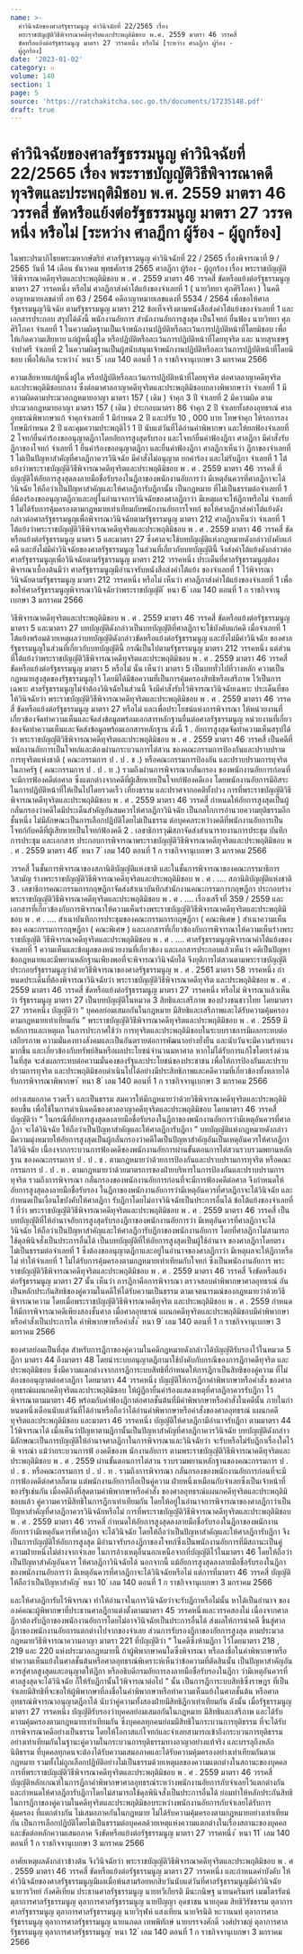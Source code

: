 ```yaml
---
name: >-
  คำวินิจฉัยของศาลรัฐธรรมนูญ คำวินิจฉัยที่ 22/2565 เรื่อง
  พระราชบัญญัติวิธีพิจารณาคดีทุจริตและประพฤติมิชอบ พ.ศ. 2559 มาตรา 46 วรรคสี่
  ขัดหรือแย้งต่อรัฐธรรมนูญ มาตรา 27 วรรคหนึ่ง หรือไม่ [ระหว่าง ศาลฎีกา ผู้ร้อง -
  ผู้ถูกร้อง]
date: '2023-01-02'
category: ก
volume: 140
section: 1
page: 5
source: 'https://ratchakitcha.soc.go.th/documents/17235148.pdf'
draft: true
---
```


# คำวินิจฉัยของศาลรัฐธรรมนูญ คำวินิจฉัยที่ 22/2565 เรื่อง พระราชบัญญัติวิธีพิจารณาคดีทุจริตและประพฤติมิชอบ พ.ศ. 2559 มาตรา 46 วรรคสี่ ขัดหรือแย้งต่อรัฐธรรมนูญ มาตรา 27 วรรคหนึ่ง หรือไม่ [ระหว่าง ศาลฎีกา ผู้ร้อง - ผู้ถูกร้อง]

ในพระปรมาภิไธยพระมหากษัตริย์ ศาลรัฐธรรมนูญ คําวินิจฉัยที่ 22 / 2565 เรื่องพิจารณาที่ 9 / 2565 วันที่ 14 เดือน ธันวาคม พุทธศักราช 2565 ศาลฎีกา ผู้ร้อง - ผู้ถูกร้อง เรื่อง พระราชบัญญัติวิธีพิจารณาคดีทุจริตและประพฤติมิชอบ พ . ศ . 2559 มาตรา 46 วรรคสี่ ขัดหรือแย้งต่อรัฐธรรมนูญ มาตรา 27 วรรคหนึ่ง หรือไม่ ศาลฎีกาส่งคําโต้แย้งของจําเลยที่ 1 ( นายวิทยา ศุภศิริโภคา ) ในคดีอาญาหมายเลขดําที่ อท 63 / 2564 คดีอาญาหมายเลขแดงที่ 5534 / 2564 เพื่อขอให้ศาลรัฐธรรมนูญวินิจฉัย ตามรัฐธรรมนูญ มาตรา 212 ข้อเท็จจริงตามหนังสือส่งคําโต้แย้งของจําเลยที่ 1 และเอกสารประกอบ สรุปได้ดังนี้ พนักงานอัยการ สํานักงานอัยการสูงสุด เป็นโจทก์ ยื่นฟ้อง นายวิทยา ศุภศิริโภคา จําเลยที่ 1 ในความผิดฐานเป็นเจ้าพนักงานปฏิบัติหรือละเว้นการปฏิบัติหน้าที่โดยมิชอบ เพื่อให้เกิดความเสียหาย แก่ผู้หนึ่งผู้ใด หรือปฏิบัติหรือละเว้นการปฏิบัติหน้าที่โดยทุจริต และ นายสุรเชษฐ จําปาศรี จําเลยที่ 2 ในความผิดฐานเป็นผู้สนับสนุนเจ้าพนักงานปฏิบัติหรือละเว้นการปฏิบัติหน้าที่โดยมิชอบ เพื่อให้เกิด ระหว่าง ้ หนา 5 ่ เลม 140 ตอนที่ 1 ก ราชกิจจานุเบกษา 3 มกราคม 2566

ความเสียหายแก่ผู้หนึ่งผู้ใด หรือปฏิบัติหรือละเว้นการปฏิบัติหน้าที่โดยทุจริต ต่อศาลอาญาคดีทุจริต และประพฤติมิชอบกลาง ซึ่งต่อมาศาลอาญาคดีทุจริตและประพฤติมิชอบกลางพิพากษาว่า จําเลยที่ 1 มีความผิดตามประมวลกฎหมายอาญา มาตรา 157 ( เดิม ) จําคุก 3 ปี จําเลยที่ 2 มีความผิด ตามประมวลกฎหมายอาญา มาตรา 157 ( เดิม ) ประกอบมาตรา 86 จําคุก 2 ปี จําเลยทั้งสองอุทธรณ์ ศาลอุทธรณ์พิพากษาแก้ จําคุกจําเลยที่ 1 มีกําหนด 2 ปี และปรับ 10 , 000 บาท โทษจําคุก ให้รอการลงโทษมีกําหนด 2 ปี และคุมความประพฤติไว้ 1 ปี นับแต่วันที่ได้อ่านคําพิพากษา และให้ยกฟ้องจําเลยที่ 2 โจทก์ยื่นคําร้องขออนุญาตฎีกาโดยอัยการสูงสุดรับรอง และโจทก์ยื่นคําฟ้องฎีกา ศาลฎีกา มีคําสั่งรับฎีกาของโจทก์ จําเลยที่ 1 ยื่นคําร้องขออนุญาตฎีกา และยื่นคําฟ้องฎีกา ศาลฎีกาเห็นว่า ฎีกาของจําเลยที่ 1 ไม่เป็นปัญหาสําคัญที่ศาลฎีกาควรวินิจฉัย มีคําสั่งไม่อนุญาต ยกคําร้อง และไม่รับฎีกา จําเลยที่ 1 โต้แย้งว่าพระราชบัญญัติวิธีพิจารณาคดีทุจริตและประพฤติมิชอบ พ . ศ . 2559 มาตรา 46 วรรคสี่ ที่บัญญัติให้อัยการสูงสุดลงลายมือชื่อรับรองในฎีกาของพนักงานอัยการว่า มีเหตุอันควรที่ศาลฎีกาจะได้วินิจฉัย ให้ถือว่าเป็นปัญหาสําคัญและให้ศาลฎีการับฎีกานั้น เป็นกฎหมาย ที่ไม่เป็นธรรมต่อจําเลยที่ 1 ที่ต้องร้องขออนุญาตฎีกาและอยู่ในอํานาจการวินิจฉัยของศาลฎีกาว่า มีเหตุผลจะให้ฎีกาหรือไม่ จําเลยที่ 1 ไม่ได้รับการคุ้มครองตามกฎหมายเท่าเทียมกับพนักงานอัยการโจทก์ ขอให้ศาลฎีกาส่งคําโต้แย้งดังกล่าวต่อศาลรัฐธรรมนูญเพื่อพิจารณาวินิจฉัยตามรัฐธรรมนูญ มาตรา 212 ศาลฎีกาเห็นว่า จําเลยที่ 1 โต้แย้งว่าพระราชบัญญัติวิธีพิจารณาคดีทุจริตและประพฤติมิชอบ พ . ศ . 2559 มาตรา 46 วรรคสี่ ขัดหรือแย้งต่อรัฐธรรมนูญ มาตรา 5 และมาตรา 27 ซึ่งศาลจะใช้บทบัญญัติแห่งกฎหมายดังกล่าวบังคับแก่คดี และยังไม่มีคําวินิจฉัยของศาลรัฐธรรมนูญ ในส่วนที่เกี่ยวกับบทบัญญัตินี้ จึงส่งคําโต้แย้งดังกล่าวต่อศาลรัฐธรรมนูญเพื่อวินิจฉัยตามรัฐธรรมนูญ มาตรา 212 วรรคหนึ่ง ประเด็นที่ศาลรัฐธรรมนูญต้องพิจารณาเบื้องต้นมีว่า ศาลรัฐธรรมนูญมีอํานาจรับหนังสือส่งคําโต้แย้ง ของจําเลยที่ 1 ไว้พิจารณาวินิจฉัยตามรัฐธรรมนูญ มาตรา 212 วรรคหนึ่ง หรือไม่ เห็นว่า ศาลฎีกาส่งคําโต้แย้งของจําเลยที่ 1 เพื่อขอให้ศาลรัฐธรรมนูญพิจารณาวินิจฉัยว่าพระราชบัญญัติ ้ หนา 6 ่ เลม 140 ตอนที่ 1 ก ราชกิจจานุเบกษา 3 มกราคม 2566

วิธีพิจารณาคดีทุจริตและประพฤติมิชอบ พ . ศ . 2559 มาตรา 46 วรรคสี่ ขัดหรือแย้งต่อรัฐธรรมนูญ มาตรา 5 และมาตรา 27 บทบัญญัติดังกล่าวเป็นบทบัญญัติที่ศาลฎีกาจะใช้บังคับแก่คดี เมื่อจําเลยที่ 1 โต้แย้งพร้อมด้วยเหตุผลว่าบทบัญญัติดังกล่าวขัดหรือแย้งต่อรัฐธรรมนูญ และยังไม่มีคําวินิจฉัย ของศาลรัฐธรรมนูญในส่วนที่เกี่ยวกับบทบัญญัตินี้ กรณีเป็นไปตามรัฐธรรมนูญ มาตรา 212 วรรคหนึ่ง แต่ส่วนที่โต้แย้งว่าพระราชบัญญัติวิธีพิจารณาคดีทุจริตและประพฤติมิชอบ พ . ศ . 2559 มาตรา 46 วรรคสี่ ขัดหรือแย้งต่อรัฐธรรมนูญ มาตรา 5 หรือไม่ นั้น เห็นว่า มาตรา 5 เป็นบททั่วไปที่วางหลัก ความเป็นกฎหมายสูงสุดของรัฐธรรมนูญไว้ โดยมิได้มีข้อความที่เป็นการคุ้มครองสิทธิหรือเสรีภาพ ไว้เป็นการเฉพาะ ศาลรัฐธรรมนูญไม่จําต้องวินิจฉัยในส่วนนี้ จึงมีคําสั่งรับไว้พิจารณาวินิจฉัยเฉพาะ ประเด็นที่ขอให้วินิจฉัยว่า พระราชบัญญัติวิธีพิจารณาคดีทุจริตและประพฤติมิชอบ พ . ศ . 2559 มาตรา 46 วรรคสี่ ขัดหรือแย้งต่อรัฐธรรมนูญ มาตรา 27 หรือไม่ และเพื่อประโยชน์แห่งการพิจารณา ให้หน่วยงานที่เกี่ยวข้องจัดทําความเห็นและจัดส่งข้อมูลพร้อมเอกสารหลักฐานยื่นต่อศาลรัฐธรรมนูญ หน่วยงานที่เกี่ยวข้องจัดทําความเห็นและจัดส่งข้อมูลพร้อมเอกสารหลักฐาน ดังนี้ 1 . อัยการสูงสุดจัดทําความเห็นสรุปได้ว่า พระราชบัญญัติวิธีพิจารณาคดีทุจริตและประพฤติมิชอบ พ . ศ . 2559 มาตรา 46 วรรคสี่ เป็นคดีที่พนักงานอัยการเป็นโจทก์และต้องผ่านกระบวนการไต่สวน ของคณะกรรมการป้องกันและปราบปรามการทุจริตแห่งชาติ ( คณะกรรมการ ป . ป . ช .) หรือคณะกรรมการป้องกัน และปราบปรามการทุจริตในภาครัฐ ( คณะกรรมการ ป . ป . ท .) รวมถึงผ่านการพิจารณากลั่นกรอง ของพนักงานอัยการก่อนที่จะมีการฟ้องคดีต่อศาล ซึ่งแตกต่างจากคดีที่ผู้เสียหายเป็นโจทก์ฟ้องคดีเอง โดยพนักงานอัยการมีอิสระในการปฏิบัติหน้าที่ให้เป็นไปโดยรวดเร็ว เที่ยงธรรม และปราศจากอคติทั้งปวง การที่พระราชบัญญัติวิธีพิจารณาคดีทุจริตและประพฤติมิชอบ พ . ศ . 2559 มาตรา 46 วรรคสี่ กําหนดให้อัยการสูงสุดเป็นผู้กลั่นกรองว่าคดีใดมีประเด็นสําคัญอันสมควรให้ศาลฎีกาวินิจฉัย เป็นกลไกการอํานวยความยุติธรรมอีกชั้นหนึ่ง ไม่มีลักษณะเป็นการเลือกปฏิบัติโดยไม่เป็นธรรม ต่อบุคคลระหว่างคดีที่พนักงานอัยการเป็นโจทก์กับคดีที่ผู้เสียหายเป็นโจทก์ฟ้องคดี 2 . เลขาธิการวุฒิสภาจัดส่งสําเนารายงานการประชุม บันทึกการประชุม และเอกสาร ประกอบการพิจารณาพระราชบัญญัติวิธีพิจารณาคดีทุจริตและประพฤติมิชอบ พ . ศ . 2559 มาตรา 46 ้ หนา 7 ่ เลม 140 ตอนที่ 1 ก ราชกิจจานุเบกษา 3 มกราคม 2566

วรรคสี่ ในชั้นการพิจารณาของสภานิติบัญญัติแห่งชาติ และในชั้นการพิจารณาของคณะกรรมาธิการวิสามัญ ร่างพระราชบัญญัติวิธีพิจารณาคดีทุจริตและประพฤติมิชอบ พ . ศ . .... สภานิติบัญญัติแห่งชาติ 3 . เลขาธิการคณะกรรมการกฤษฎีกาจัดส่งสําเนาบันทึกสํานักงานคณะกรรมการกฤษฎีกา ประกอบร่างพระราชบัญญัติวิธีพิจารณาคดีทุจริตและประพฤติมิชอบ พ . ศ . .... เรื่องเสร็จที่ 359 / 2559 และเอกสารที่เกี่ยวข้องกับการพิจารณาให้ความเห็นร่างพระราชบัญญัติวิธีพิจารณาคดีทุจริตและประพฤติมิชอบ พ . ศ . .... สําเนาบันทึกการประชุมของคณะกรรมการกฤษฎีกา ( คณะพิเศษ ) สําเนาความเห็นของ คณะกรรมการกฤษฎีกา ( คณะพิเศษ ) และเอกสารที่เกี่ยวข้องกับการพิจารณาให้ความเห็นร่างพระราชบัญญัติ วิธีพิจารณาคดีทุจริตและประพฤติมิชอบ พ . ศ . .... ศาลรัฐธรรมนูญพิจารณาคําโต้แย้งของจําเลยที่ 1 ความเห็นและข้อมูลของหน่วยงานที่เกี่ยวข้อง และเอกสารประกอบแล้วเห็นว่า คดีเป็นปัญหาข้อกฎหมายและมีพยานหลักฐานเพียงพอที่จะพิจารณาวินิจฉัยได้ จึงยุติการไต่สวนตามพระราชบัญญัติประกอบรัฐธรรมนูญว่าด้วยวิธีพิจารณาของศาลรัฐธรรมนูญ พ . ศ . 2561 มาตรา 58 วรรคหนึ่ง กําหนดประเด็นที่ต้องพิจารณาวินิจฉัยว่า พระราชบัญญัติวิธีพิจารณาคดีทุจริต และประพฤติมิชอบ พ . ศ . 2559 มาตรา 46 วรรคสี่ ขัดหรือแย้งต่อรัฐธรรมนูญ มาตรา 27 วรรคหนึ่ง หรือไม่ พิจารณาแล้วเห็นว่า รัฐธรรมนูญ มาตรา 27 เป็นบทบัญญัติในหมวด 3 สิทธิและเสรีภาพ ของปวงชนชาวไทย โดยมาตรา 27 วรรคหนึ่ง บัญญัติว่า “ บุคคลย่อมเสมอกันในกฎหมาย มีสิทธิและเสรีภาพและได้รับความคุ้มครองตามกฎหมายเท่าเทียมกัน ” พระราชบัญญัติวิธีพิจารณาคดีทุจริตและประพฤติมิชอบ พ . ศ . 2559 มีหลักการและเหตุผล ในการประกาศใช้ว่า การทุจริตและประพฤติมิชอบในระบบราชการมีผลกระทบต่อเสถียรภาพ ความมั่นคงทางสังคมและเป็นอันตรายต่อการพัฒนาอย่างยั่งยืน และนับวันจะมีความร้ายแรงมากขึ้น และเกี่ยวข้องกับทรัพย์สินหรือผลประโยชน์จํานวนมหาศาล หากไม่ได้รับการแก้ไขโดยเร่งด่วนในที่สุด จะส่งผลกระทบต่อความมั่นคงของรัฐและประโยชน์ของประชาชน เพื่อให้การป้องกันและปราบปรามการทุจริต และประพฤติมิชอบดําเนินไปได้อย่างมีประสิทธิภาพและคดีความที่เกี่ยวข้องทั้งหลายได้รับการพิจารณาพิพากษา ้ หนา 8 ่ เลม 140 ตอนที่ 1 ก ราชกิจจานุเบกษา 3 มกราคม 2566

อย่างเสมอภาค รวดเร็ว และเป็นธรรม สมควรให้มีกฎหมายว่าด้วยวิธีพิจารณาคดีทุจริตและประพฤติมิชอบขึ้น เพื่อใช้ในการดําเนินคดีของศาลอาญาคดีทุจริตและประพฤติมิชอบ โดยมาตรา 46 วรรคสี่ บัญญัติว่า “ ในกรณีที่อัยการสูงสุดลงลายมือชื่อรับรองในฎีกาของพนักงานอัยการว่ามีเหตุอันควรที่ศาลฎีกา จะได้วินิจฉัย ให้ถือว่าเป็นปัญหาสําคัญและให้ศาลฎีการับฎีกา ” บทบัญญัติแห่งกฎหมายดังกล่าว มีความมุ่งหมายให้อัยการสูงสุดเป็นผู้กลั่นกรองว่าคดีใดเป็นปัญหาสําคัญอันเป็นเหตุอันควรให้ศาลฎีกาได้วินิจฉัย เนื่องจากกระบวนการฟ้องคดีของพนักงานอัยการผ่านขั้นตอนการไต่สวนรวบรวมพยานหลักฐาน ของคณะกรรมการ ป . ป . ช . ตามกฎหมายว่าด้วยการป้องกันและปราบปรามการทุจริต หรือคณะกรรมการ ป . ป . ท . ตามกฎหมายว่าด้วยมาตรการของฝ่ายบริหารในการป้องกันและปราบปรามการทุจริต รวมถึงการพิจารณา กลั่นกรองของพนักงานอัยการก่อนที่จะมีการฟ้องคดีต่อศาล จึงกําหนดให้อัยการสูงสุดลงลายมือชื่อรับรอง ในฎีกาของพนักงานอัยการว่ามีเหตุอันควรที่ศาลฎีกาจะได้วินิจฉัย และกําหนดเป็นเงื่อนไขบังคับให้ศาลฎีกา รับฎีกาโดยไม่อาจวินิจฉัยเป็นประการอื่นได้ ข้อโต้แย้งของจําเลยที่ 1 ที่ว่า พระราชบัญญัติวิธีพิจารณาคดีทุจริตและประพฤติมิชอบ พ . ศ . 2559 มาตรา 46 วรรคสี่ เป็นบทบัญญัติที่ให้อํานาจอัยการสูงสุดรับรองฎีกาของพนักงานอัยการว่า มีเหตุอันควรที่ศาลฎีกาจะได้วินิจฉัย ให้ถือว่าเป็นปัญหาสําคัญและให้ศาลฎีการับฎีกาของพนักงานอัยการ โดยที่ศาลฎีกาไม่สามารถใช้ดุลพินิจสั่งเป็นประการอื่นได้ เป็นบทบัญญัติที่ให้อัยการสูงสุดเป็นผู้ใช้อํานาจ ของศาลฎีกาโดยตรง ไม่เป็นธรรมต่อจําเลยที่ 1 ซึ่งต้องขออนุญาตฎีกาและอยู่ในอํานาจของศาลฎีกาว่า มีเหตุผลจะให้ฎีกาหรือไม่ ทําให้จําเลยที่ 1 ไม่ได้รับการคุ้มครองตามกฎหมายเท่าเทียมกับโจทก์ ซึ่งเป็นพนักงานอัยการ พระราชบัญญัติวิธีพิจารณาคดีทุจริตและประพฤติมิชอบ พ . ศ . 2559 มาตรา 46 วรรคสี่ จึงขัดหรือแย้งต่อรัฐธรรมนูญ มาตรา 27 นั้น เห็นว่า การฎีกาคือการพิจารณา ตรวจสอบคําพิพากษาศาลอุทธรณ์ อันเป็นหลักประกันสิทธิของคู่ความในคดีให้ได้รับความเป็นธรรม ตามเจตนารมณ์ของกฎหมายว่าด้วยวิธีพิจารณาความ โดยเมื่อพระราชบัญญัติวิธีพิจารณาคดีทุจริต และประพฤติมิชอบ พ . ศ . 2559 กําหนดให้มีการพิจารณาคดีเพียงสองชั้นศาล เมื่อศาลอุทธรณ์ แผนกคดีทุจริตและประพฤติมิชอบมีคําพิพากษาหรือคําสั่งเป็นประการใด คําพิพากษาหรือคําสั่ง ้ หนา 9 ่ เลม 140 ตอนที่ 1 ก ราชกิจจานุเบกษา 3 มกราคม 2566

ของศาลย่อมเป็นที่สุด สําหรับการฎีกาของคู่ความในคดีกฎหมายดังกล่าวได้บัญญัติรับรองไว้ในหมวด 5 ฎีกา มาตรา 44 ถึงมาตรา 48 โดยนําระบบอนุญาตฎีกามาใช้บังคับกับกรณีของการฎีกาคดีทุจริต และประพฤติมิชอบ ซึ่งมีความแตกต่างจากการฎีการะบบสิทธิที่กําหนดให้การฎีกาเป็นสิทธิของคู่ความ ที่ไม่ต้องขออนุญาตต่อศาลฎีกา โดยมาตรา 44 วรรคหนึ่ง บัญญัติให้การฎีกาคําพิพากษาหรือคําสั่ง ของศาลอุทธรณ์แผนกคดีทุจริตและประพฤติมิชอบ ให้ผู้ฎีกายื่นคําร้องแสดงเหตุที่ศาลฎีกาควรรับฎีกา ไว้พิจารณาตามมาตรา 46 พร้อมกับคําฟ้องฎีกาต่อศาลชั้นต้นที่มีคําพิพากษาหรือคําสั่งในคดีนั้น ภายในกําหนดหนึ่งเดือนนับแต่วันที่ได้อ่านหรือถือว่าได้อ่านคําพิพากษาหรือคําสั่งของศาลอุทธรณ์ แผนกคดีทุจริตและประพฤติมิชอบ และมาตรา 46 วรรคหนึ่ง บัญญัติให้ศาลฎีกามีอํานาจรับฎีกา ตามมาตรา 44 ไว้พิจารณาได้ เมื่อเห็นว่าปัญหาตามฎีกานั้นเป็นปัญหาสําคัญที่ศาลฎีกาควรวินิจฉัย บทบัญญัติดังกล่าวมีลักษณะเป็นการบัญญัติให้อํานาจศาลฎีกาในการพิจารณาและวินิจฉัยว่า จะรับหรือไม่รับฎีกาเรื่องใดไว้พิ จารณำ แม้ว่ากระบวนการฟ้ องคดีของพ นักงานอัยการ ตามพระราชบัญญัติวิธีพิจารณาคดีทุจริตและประพฤติมิชอบ พ . ศ . 2559 ผ่านขั้นตอนการไต่สวน รวบรวมพยานหลักฐานของคณะกรรมการ ป . ป . ช . หรือคณะกรรมการ ป . ป . ท . รวมถึงการพิจารณา กลั่นกรองของพนักงานอัยการก่อนที่จะมีการฟ้องคดีต่อศาลก็ตาม แต่พนักงานอัยการถือเป็นคู่ความ ฝ่ายหนึ่งเหมือนกับจําเลยซึ่งเป็นเจ้าหน้าที่ของรัฐเช่นกัน เมื่อคดีถึงที่สุดตามคําพิพากษาหรือคําสั่ง ของศาลอุทธรณ์แผนกคดีทุจริตและประพฤติมิชอบแล้ว คู่ความควรมีสิทธิในการฎีกาเท่าเทียมกัน โดยให้อยู่ในอํานาจการพิจารณาของศาลฎีกาว่าเป็นปัญหาสําคัญที่ศาลฎีกาควรวินิจฉัยหรือไม่ การที่พระราชบัญญัติวิธีพิจารณาคดีทุจริตและประพฤติมิชอบ พ . ศ . 2559 มาตรา 46 วรรคสี่ กําหนดให้อัยการสูงสุดลงลายมือชื่อรับรองในฎีกาของพนักงานอัยการว่ามีเหตุอันควรที่ศาลฎีกา จะได้วินิจฉัย โดยให้ถือว่าเป็นปัญหาสําคัญและให้ศาลฎีการับฎีกา จึงเป็นการบัญญัติให้อัยการสูงสุด มีอํานาจรับรองฎีกาของโจทก์ซึ่งเป็นพนักงานอัยการที่มีสถานะเป็นคู่ความฝ่ายหนึ่งไม่ต่างจากจําเลย ในการอ้างเหตุอื่นนอกเหนือจากที่บัญญัติไว้ในมาตรา 46 โดยให้ถือว่าเป็นปัญหาสําคัญอันควร ให้ศาลฎีกาวินิจฉัยได้ นอกจากนี้ แม้อัยการสูงสุดลงลายมือชื่อรับรองในฎีกาของพนักงานอัยการว่า มีเหตุอันควรที่ศาลฎีกาจะได้วินิจฉัยหรือไม่ แต่การที่มาตรา 46 วรรคสี่ บัญญัติให้ถือว่าเป็นปัญหาสําคัญ ้ หนา 10 ่ เลม 140 ตอนที่ 1 ก ราชกิจจานุเบกษา 3 มกราคม 2566

และให้ศาลฎีการับไว้พิจารณา ทําให้อํานาจในการวินิจฉัยว่าจะรับฎีกาหรือไม่นั้น หาได้เป็นอํานาจ ขององค์คณะผู้พิพากษาที่ประธานศาลฎีกาแต่งตั้งตามมาตรา 45 วรรคหนึ่งและวรรคสองไม่ เนื่องจากศาลฎีกาต้องรับฎีกาของพนักงานอัยการโดยไม่อาจวินิจฉัยเป็นประการอื่นได้ ส่งผลให้การนําคดี ขึ้นสู่ศาลฎีกาของพนักงานอัยการแตกต่างไปจากของจําเลย ส่วนการรับรองฎีกาของอัยการสูงสุด ตามประมวลกฎหมายวิธีพิจารณาความอาญา มาตรา 221 ที่บัญญัติว่า “ ในคดีซึ่งห้ามฎีกา ไว้โดยมาตรา 218 , 219 และ 220 แห่งประมวลกฎหมายนี้ ถ้าผู้พิพากษาคนใดซึ่งพิจารณา หรือลงชื่อในคําพิพากษาหรือทําความเห็นแย้งในศาลชั้นต้นหรือศาลอุทธรณ์พิเคราะห์เห็นว่าข้อความที่ตัดสินนั้น เป็นปัญหาสําคัญอันควรสู่ศาลสูงสุดและอนุญาตให้ฎีกา หรืออธิบดีกรมอัยการลงลายมือชื่อรับรองในฎีกา ว่ามีเหตุอันควรที่ศาลสูงสุดจะได้วินิจฉัย ก็ให้รับฎีกานั้นไว้พิจารณาต่อไป ” นั้น เป็นการฎีการะบบสิทธิซึ่งราษฎร ที่เป็นจําเลยมีสิทธิที่จะขอให้ผู้พิพากษาที่ลงชื่อในคําพิพากษาหรือทําความเห็นแย้งในศาลชั้นต้น หรือศาลอุทธรณ์พิจารณาอนุญาตฎีกาได้ นับว่าคู่ความทั้งสองฝ่ายมีสิทธิฎีกาเท่าเทียมกัน ดังนั้น เมื่อรัฐธรรมนูญ มาตรา 27 วรรคหนึ่ง บัญญัติรับรองว่าบุคคลย่อมเสมอกันในกฎหมาย มีสิทธิและเสรีภาพ และได้รับความคุ้มครองตามกฎหมายเท่าเทียมกัน ซึ่งบุคคลทุกคนย่อมมีสิทธิในกระบวนการยุติธรรม ที่จะได้รับการพิจารณาคดีอย่างเป็นธรรม โดยให้โอกาสแก่โจทก์และจําเลยสามารถเข้าถึงกระบวนการยุติธรรม อย่างเท่าเทียมกันในฐานะคู่ความในกระบวนการยุติธรรมทางอาญาอย่างแท้จริง และบรรลุถึงหลักนิติธรรม ที่บุคคลทุกคนจะต้องได้รับความเสมอภาคและได้รับความคุ้มครองอย่างเท่าเทียมกันตามกฎหมาย รวมทั้งไม่ถูกเลือกปฏิบัติอย่างไม่เป็นธรรมด้วยเหตุผลของความแตกต่างในสถานะของบุคคล การที่พระราชบัญญัติวิธีพิจารณาคดีทุจริตและประพฤติมิชอบ พ . ศ . 2559 มาตรา 46 วรรคสี่ บัญญัติหลักเกณฑ์ในการฎีกาคําพิพากษาศาลอุทธรณ์ระหว่างพนักงานอัยการกับจําเลยไว้แตกต่างกัน และกําหนดให้ศาลฎีการับฎีกาโดยไม่สามารถใช้ดุลพินิจสั่งเป็นประการอื่นได้ ย่อมทําให้หลักประกันสิทธิ ในการฎีกาของคู่ความในคดีทุจริตและประพฤติมิชอบระหว่างพนักงานอัยการกับจําเลยได้รับการคุ้มครอง ที่แตกต่างกัน ไม่เสมอภาคกันในกฎหมาย ไม่ได้รับความคุ้มครองตามกฎหมายอย่างเท่าเทียมกัน เป็นการเลือกปฏิบัติโดยไม่เป็นธรรมต่อบุคคลด้วยเหตุแห่งความแตกต่างในเรื่องสถานะของบุคคล และขัดต่อหลักความเสมอภาค จึงขัดหรือแย้งต่อรัฐธรรมนูญ มาตรา 27 วรรคหนึ่ง ้ หนา 11 ่ เลม 140 ตอนที่ 1 ก ราชกิจจานุเบกษา 3 มกราคม 2566

อาศัยเหตุผลดังกล่าวข้างต้น จึงวินิจฉัยว่า พระราชบัญญัติวิธีพิจารณาคดีทุจริตและประพฤติมิชอบ พ . ศ . 2559 มาตรา 46 วรรคสี่ ขัดหรือแย้งต่อรัฐธรรมนูญ มาตรา 27 วรรคหนึ่ง และกําหนดคําบังคับ ให้คําวินิจฉัยของศาลรัฐธรรมนูญมีผลเมื่อพ้นสามร้อยหกสิบวันนับแต่วันที่ศาลรัฐธรรมนูญมีคําวินิจฉัย นายวรวิทย์ กังศศิเทียม ประธานศาลรัฐธรรมนูญ นายทวีเกียรติ มีนะกนิษฐ นายนครินทร์ เมฆไตรรัตน์ ตุลาการศาลรัฐธรรมนูญ ตุลาการศาลรัฐธรรมนูญ นายปัญญา อุดชาชน นายอุดม สิทธิวิรัชธรรม ตุลาการศาลรัฐธรรมนูญ ตุลาการศาลรัฐธรรมนูญ นายวิรุฬห์ แสงเทียน นายจิรนิติ หะวานนท์ ตุลาการศาลรัฐธรรมนูญ ตุลาการศาลรัฐธรรมนูญ นายนภดล เทพพิทักษ์ นายบรรจงศักดิ์ วงศ์ปราชญ์ ตุลาการศาลรัฐธรรมนูญ ตุลาการศาลรัฐธรรมนูญ ้ หนา 12 ่ เลม 140 ตอนที่ 1 ก ราชกิจจานุเบกษา 3 มกราคม 2566
